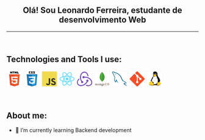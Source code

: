 <h2 align="center">
<br>Olá! Sou Leonardo Ferreira, estudante de desenvolvimento Web<br>
</h2>
<hr>
<br>
<h2>Technologies and Tools I use:</h2>

<p>
    <a href="https://www.w3.org/html/" target="_blank" style="text-decoration: none"> <img src="https://raw.githubusercontent.com/devicons/devicon/master/icons/html5/html5-original-wordmark.svg" style="background-color: whitesmoke; padding: 1px; border-radius: 3px" alt="html5 icon" width="40" height="40"/> </a>
    <a href="https://www.w3schools.com/css/" target="_blank" style="text-decoration: none"> <img src="https://raw.githubusercontent.com/devicons/devicon/master/icons/css3/css3-original-wordmark.svg" style="background-color: whitesmoke; padding: 1px; border-radius: 3px" alt="css3 icon" width="40" height="40"/> </a>
    <a href="https://developer.mozilla.org/en-US/docs/Web/JavaScript" target="_blank" style="text-decoration: none"> <img src="https://raw.githubusercontent.com/devicons/devicon/master/icons/javascript/javascript-original.svg" style="background-color: whitesmoke; padding: 1px; border-radius: 3px" alt="javascript icon" width="40" height="40"/> </a>
    <a href="https://reactjs.org/" target="_blank" style="text-decoration: none"> <img src="https://github.com/devicons/devicon/raw/master/icons/react/react-original.svg" style="background-color: whitesmoke; padding: 1px; border-radius: 3px" alt="react icon" width="40" height="40"/> </a>
    <a href="https://reactjs.org/" target="_blank" style="text-decoration: none"> <img src="https://github.com/devicons/devicon/raw/master/icons/redux/redux-original.svg" style="background-color: whitesmoke; padding: 1px; border-radius: 3px" alt="redux icon" width="40" height="40"/> </a>
    <a href="https://www.mongodb.com/" target="_blank" style="text-decoration: none"> <img src="https://raw.githubusercontent.com/devicons/devicon/master/icons/mongodb/mongodb-original-wordmark.svg" style="background-color: whitesmoke; padding: 1px; border-radius: 3px" alt="mongodb" width="40" height="40"/> </a>
    <a href="https://www.mysql.com/" target="_blank" style="text-decoration: none"> <img src="https://github.com/devicons/devicon/raw/master/icons/mysql/mysql-original.svg" style="background-color: whitesmoke; padding: 1px; border-radius: 3px" alt="MySQL icon" width="40" height="40"/> </a>
    <a href="https://git-scm.com/" target="_blank" style="text-decoration: none"> <img src="https://github.com/devicons/devicon/raw/master/icons/git/git-original.svg" style="background-color: whitesmoke; padding: 1px; border-radius: 3px" alt="git icon" width="40" height="40"/> </a>
    <a href="https://git-scm.com/" target="_blank" style="text-decoration: none"> <img src="https://github.com/devicons/devicon/raw/master/icons/linux/linux-original.svg" style="background-color: whitesmoke; padding: 1px; border-radius: 3px" alt="git icon" width="40" height="40"/> </a>
</p>
<br>
<h2>About me:</h2>

- 🌱 I’m currently learning Backend development


<!-- [![Leonardo's GitHub stats](https://github-readme-stats.vercel.app/api?username=leo606&hide=stars,issues&count_private=true&theme=nord&show_icons=true)](https://github.com/leo606/) -->
<!--
**leo606/leo606** is a ✨ _special_ ✨ repository because its `README.md` (this file) appears on your GitHub profile.

Here are some ideas to get you started:

- 🔭 I’m currently working on ...
- 🌱 I’m currently learning ...
- 👯 I’m looking to collaborate on ...
- 🤔 I’m looking for help with ...
- 💬 Ask me about ...
- 📫 How to reach me: ...
- 😄 Pronouns: ...
- ⚡ Fun fact: ...
-->
